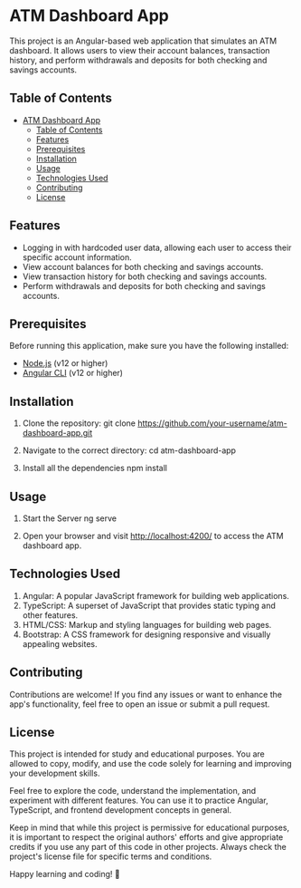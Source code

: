 # ATM Dashboard App

This project is an Angular-based web application that simulates an ATM dashboard. It allows users to view their account balances, transaction history, and perform withdrawals and deposits for both checking and savings accounts.

## Table of Contents

- [ATM Dashboard App](#atm-dashboard-app)
  - [Table of Contents](#table-of-contents)
  - [Features](#features)
  - [Prerequisites](#prerequisites)
  - [Installation](#installation)
  - [Usage](#usage)
  - [Technologies Used](#technologies-used)
  - [Contributing](#contributing)
  - [License](#license)

## Features

- Logging in with hardcoded user data, allowing each user to access their specific account information.
- View account balances for both checking and savings accounts.
- View transaction history for both checking and savings accounts.
- Perform withdrawals and deposits for both checking and savings accounts.

## Prerequisites

Before running this application, make sure you have the following installed:

- [Node.js](https://nodejs.org/) (v12 or higher)
- [Angular CLI](https://angular.io/cli) (v12 or higher)

## Installation

1. Clone the repository:
git clone https://github.com/your-username/atm-dashboard-app.git

2. Navigate to the correct directory:
cd atm-dashboard-app

3. Install all the dependencies
npm install

## Usage

1. Start the Server
ng serve


2. Open your browser and visit [http://localhost:4200/](http://localhost:4200/) to access the ATM dashboard app.

## Technologies Used

1. Angular: A popular JavaScript framework for building web applications.
2. TypeScript: A superset of JavaScript that provides static typing and other features.
3. HTML/CSS: Markup and styling languages for building web pages.
4. Bootstrap: A CSS framework for designing responsive and visually appealing websites.

## Contributing

Contributions are welcome! If you find any issues or want to enhance the app's functionality, feel free to open an issue or submit a pull request.

## License

This project is intended for study and educational purposes. You are allowed to copy, modify, and use the code solely for learning and improving your development skills.

Feel free to explore the code, understand the implementation, and experiment with different features. You can use it to practice Angular, TypeScript, and frontend development concepts in general.

Keep in mind that while this project is permissive for educational purposes, it is important to respect the original authors' efforts and give appropriate credits if you use any part of this code in other projects. Always check the project's license file for specific terms and conditions.

Happy learning and coding! 🚀
